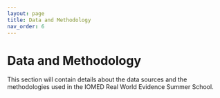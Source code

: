 ```yaml
---
layout: page
title: Data and Methodology
nav_order: 6
---
```


# Data and Methodology

This section will contain details about the data sources and the methodologies used in the IOMED Real World Evidence Summer School.
